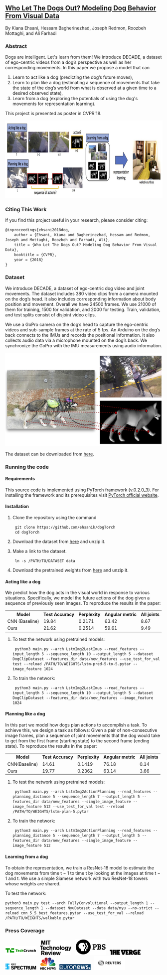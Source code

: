 ## [Who Let The Dogs Out? Modeling Dog Behavior From Visual Data](https://arxiv.org/pdf/1803.10827.pdf)
By Kiana Ehsani, Hessam Bagherinezhad, Joseph Redmon, Roozbeh Mottaghi, and Ali Farhadi

### Abstract

Dogs are intelligent. Let's learn from them! We introduce DECADE, a dataset of ego-centric videos from a dog’s perspective as well as her corresponding movements.
In this paper we propose a model that can
1. Learn to act like a dog (predicting the dog’s future moves),
2. Learn to plan like a dog (estimating a sequence of movements that take the state of the dog’s world from what is observed at a given time to a desired observed state),
3. Learn from a dog (exploring the potentials of using the dog's movements for representation learning).

This project is presented as poster in CVPR'18.

<center><img src="figs/teaser_attach.jpg" height="250px" ></center>

### Citing This Work

If you find this project useful in your research, please consider citing:

	@inproceedings{ehsani2018dog,
	    author = {Ehsani, Kiana and Bagherinezhad, Hessam and Redmon, Joseph and Mottaghi, Roozbeh and Farhadi, Ali},
	    title = {Who Let The Dogs Out? Modeling Dog Behavior From Visual Data},
	    booktitle = {CVPR},	    
	    year = {2018}
	}

### Dataset

We introduce DECADE, a dataset of ego-centric dog
video and joint movements. The dataset includes 380 video
clips from a camera mounted on the dog’s head. It also includes
corresponding information about body position and
movement. Overall we have 24500 frames. We use 21000
of them for training, 1500 for validation, and 2000 for testing.
Train, validation, and test splits consist of disjoint
video clips.

We use a GoPro camera on the dog’s head to capture the
ego-centric videos and sub-sample frames at the rate of 5
fps. An Arduino on the dog’s back connects to the IMUs and
records the positional information. It also collects audio
data via a microphone mounted on the dog’s back. We synchronize
the GoPro with the IMU measurements using audio
information.

<center><img src="figs/teaser_data_collect.jpg" height="300px" ></center>

The dataset can be downloaded from [here](https://homes.cs.washington.edu/~kianae/DECADE.zip).

### Running the code

#### Requirements

This source code is implemented using PyTorch framework (v.0.2.0_3). For installing the framework and its prerequisites visit [PyTorch official website](http://pytorch.org/).

#### Installation
 
1. Clone the repository using the command

		git clone https://github.com/ehsanik/dogTorch
		cd dogTorch

3. Download the dataset from [here](https://homes.cs.washington.edu/~kianae/DECADE.zip) and unzip it.
2. Make a link to the dataset.

		ln -s /PATH/TO/DATASET data

3. Download the pretrained weights from [here](https://homes.cs.washington.edu/~kianae/weights_dog_cvpr18.zip) and unzip it.

#### Acting like a dog

We predict how the dog acts in the visual world in response to various situations. Specifically, we model the future actions of the dog given a sequence of previously seen images. To reproduce the results in the paper:

<table>
<tr>
<th class="tg-us36">Model</th>
<th class="tg-us36">Test Accuracy</th>
<th class="tg-us36">Perplexity</th>
<th class="tg-us36">Angular metric</th>
<th class="tg-us36">All joints</th>
</tr>
<tr>
<td class="tg-us36">CNN (Baseline)</td>
<td class="tg-us36">19.84</td>
<td class="tg-us36">0.2171</td>
<td class="tg-us36">63.42</td>
<td class="tg-us36">8.67</td>
</tr>
<tr>
<td class="tg-us36">Ours</td>
<td class="tg-us36">21.62</td>
<td class="tg-us36">0.2514</td>
<td class="tg-us36">59.61</td>
<td class="tg-us36">9.49</td>
</tr>
</table>

1. To test the network using pretrained models:

		python3 main.py --arch LstmImg2LastImus --read_features --input_length 5 --sequence_length 10 --output_length 5 --dataset DogClipDataset --features_dir data/new_features --use_test_for_val test --reload /PATH/TO/WEIGHTS/lstm-pred-5-to-5.pytar --image_feature 1024

2. To train the network:

		python3 main.py --arch LstmImg2LastImus --read_features --input_length 5 --sequence_length 10 --output_length 5 --dataset DogClipDataset --features_dir data/new_features --image_feature 1024

#### Planning like a dog

In this part we model how dogs plan actions to accomplish a task. To achieve this, we design a task as follows: Given a pair of non-consecutive image frames, plan a sequence of joint movements that the dog would take to get from the first frame (starting state) to the second frame (ending
state). To reproduce the results in the paper:

<table class="tg">
<tr>
<th class="tg-us36">Model</th>
<th class="tg-us36">Test Accuracy</th>
<th class="tg-us36">Perplexity</th>
<th class="tg-us36">Angular metric</th>
<th class="tg-us36">All joints</th>
</tr>
<tr>
<td class="tg-us36">CNN(Baseline)</td>
<td class="tg-us36">14.61</td>
<td class="tg-us36">0.1419</td>
<td class="tg-us36">76.18</td>
<td class="tg-us36">0.14</td>
</tr>
<tr>
<td class="tg-us36">Ours</td>
<td class="tg-us36">19.77</td>
<td class="tg-us36">0.2362</td>
<td class="tg-us36">63.14</td>
<td class="tg-us36">3.66</td>
</tr>
</table>

1. To test the network using pretrained models:

		python3 main.py --arch LstmImg2ActionPlanning --read_features --planning_distance 5 --sequence_length 7 --output_length 5 --features_dir data/new_features --single_image_feature --image_feature 512 --use_test_for_val test --reload /PATH/TO/WEIGHTS/lstm-plan-5.pytar

2. To train the network:

		python3 main.py --arch LstmImg2ActionPlanning --read_features --planning_distance 5 --sequence_length 7 --output_length 5 --features_dir data/new_features --single_image_feature --image_feature 512 


#### Learning from a dog

To obtain the representation, we train a ResNet-18 model to estimate the dog movements from time t − 1 to time t by looking at the images at time t − 1 and t. We use a simple Siamese network with two ResNet-18 towers whose weights are shared.

To test the network:

	python3 main.py test --arch FullyConvolutional --output_length 1 --sequence_length 1 --dataset NyuDataset --data data/nyu --no-strict --reload cnn_5_5_best_features.pytar --use_test_for_val --reload /PATH/TO/WEIGHTS/walkable.pytar


### Press Coverage

<a href="https://techcrunch.com/2018/04/11/whos-a-good-ai-dog-based-data-creates-a-canine-machine-learning-system/"><img src="figs/techcrunch.png" width="100px"></a>
&nbsp;
<a href="https://www.technologyreview.com/s/610775/this-ai-thinks-like-a-dog/"><img src="figs/mittechreview.png" width="100px"></a>
&nbsp;
<a href="http://www.pbs.org/wgbh/nova/next/tech/ai-trained-to-act-like-a-dog/"><img src="figs/pbs.png" width="100px"></a>
&nbsp;
<a href="https://www.theverge.com/2018/4/14/17234570/artificial-intelligence-dogs-research-science-learning"><img src="figs/verge.png" width="100px"></a>
&nbsp;
<a href="https://spectrum.ieee.org/tech-talk/robotics/artificial-intelligence/real-dog-behavior-could-inspire-robot-dogs"><img src="figs/ieeespectrum.png" width="100px"></a>
&nbsp;
<a href="https://www.nbcnews.com/mach/science/why-scientists-are-teaching-ai-think-dog-ncna869266"><img src="figs/nbc.png" width="50px"></a>
&nbsp;
<a href="http://www.euronews.com/2018/04/26/why-scientists-are-teaching-ai-think-dog-ncna869266"><img src="figs/euronews.png" width="100px"></a>
&nbsp;
<a href="https://www.reuters.com/video/2018/06/14/dog-vision-project-analyses-canine-behav?videoId=435834651&videoChannel=118065&channelName=Moments+of+Innovation"><img src="figs/reuters.png" width="100px"></a>
&nbsp;

